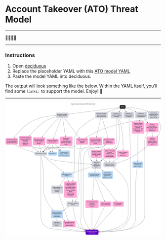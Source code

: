 # Account Takeover (ATO) Threat Model

---

🐑🐑🐺🐑

---

### Instructions

1. Open [deciduous](https://swagitda.com/deciduous/)
2. Replace the placeholder YAML with this [ATO model YAML](model.yaml)
3. Paste the model YAML into deciduous.

The output will look something like the below. Within the YAML itself, you'll find some `links:` to support the model. Enjoy! 🎉


---


![A threat model for ATO](model.svg)

